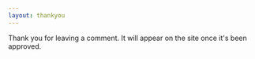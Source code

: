 ```yaml
---
layout: thankyou
---
```

Thank you for leaving a comment. It will appear on the site once it's been approved.